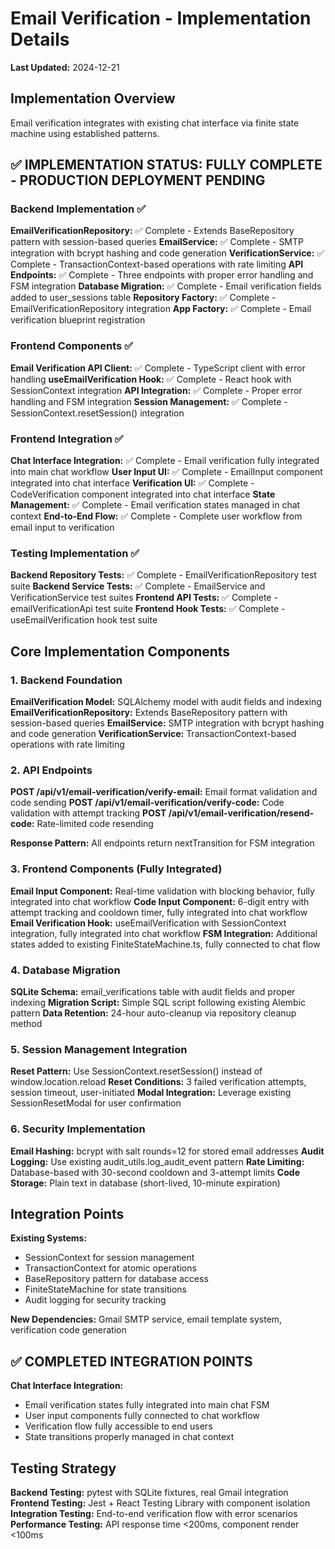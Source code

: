 # Email Verification - Implementation Details

**Last Updated:** 2024-12-21
## Implementation Overview
Email verification integrates with existing chat interface via finite state machine using established patterns.

## ✅ IMPLEMENTATION STATUS: FULLY COMPLETE - PRODUCTION DEPLOYMENT PENDING

### Backend Implementation ✅
**EmailVerificationRepository:** ✅ Complete - Extends BaseRepository pattern with session-based queries
**EmailService:** ✅ Complete - SMTP integration with bcrypt hashing and code generation
**VerificationService:** ✅ Complete - TransactionContext-based operations with rate limiting
**API Endpoints:** ✅ Complete - Three endpoints with proper error handling and FSM integration
**Database Migration:** ✅ Complete - Email verification fields added to user_sessions table
**Repository Factory:** ✅ Complete - EmailVerificationRepository integration
**App Factory:** ✅ Complete - Email verification blueprint registration

### Frontend Components ✅
**Email Verification API Client:** ✅ Complete - TypeScript client with error handling
**useEmailVerification Hook:** ✅ Complete - React hook with SessionContext integration
**API Integration:** ✅ Complete - Proper error handling and FSM integration
**Session Management:** ✅ Complete - SessionContext.resetSession() integration

### Frontend Integration ✅
**Chat Interface Integration:** ✅ Complete - Email verification fully integrated into main chat workflow
**User Input UI:** ✅ Complete - EmailInput component integrated into chat interface
**Verification UI:** ✅ Complete - CodeVerification component integrated into chat interface
**State Management:** ✅ Complete - Email verification states managed in chat context
**End-to-End Flow:** ✅ Complete - Complete user workflow from email input to verification

### Testing Implementation ✅
**Backend Repository Tests:** ✅ Complete - EmailVerificationRepository test suite
**Backend Service Tests:** ✅ Complete - EmailService and VerificationService test suites
**Frontend API Tests:** ✅ Complete - emailVerificationApi test suite
**Frontend Hook Tests:** ✅ Complete - useEmailVerification hook test suite

## Core Implementation Components

### 1. Backend Foundation
**EmailVerification Model:** SQLAlchemy model with audit fields and indexing
**EmailVerificationRepository:** Extends BaseRepository pattern with session-based queries
**EmailService:** SMTP integration with bcrypt hashing and code generation
**VerificationService:** TransactionContext-based operations with rate limiting

### 2. API Endpoints
**POST /api/v1/email-verification/verify-email:** Email format validation and code sending
**POST /api/v1/email-verification/verify-code:** Code validation with attempt tracking
**POST /api/v1/email-verification/resend-code:** Rate-limited code resending

**Response Pattern:** All endpoints return nextTransition for FSM integration

### 3. Frontend Components (Fully Integrated)
**Email Input Component:** Real-time validation with blocking behavior, fully integrated into chat workflow
**Code Input Component:** 6-digit entry with attempt tracking and cooldown timer, fully integrated into chat workflow
**Email Verification Hook:** useEmailVerification with SessionContext integration, fully integrated into chat workflow
**FSM Integration:** Additional states added to existing FiniteStateMachine.ts, fully connected to chat flow

### 4. Database Migration
**SQLite Schema:** email_verifications table with audit fields and proper indexing
**Migration Script:** Simple SQL script following existing Alembic pattern
**Data Retention:** 24-hour auto-cleanup via repository cleanup method

### 5. Session Management Integration
**Reset Pattern:** Use SessionContext.resetSession() instead of window.location.reload
**Reset Conditions:** 3 failed verification attempts, session timeout, user-initiated
**Modal Integration:** Leverage existing SessionResetModal for user confirmation

### 6. Security Implementation
**Email Hashing:** bcrypt with salt rounds=12 for stored email addresses
**Audit Logging:** Use existing audit_utils.log_audit_event pattern
**Rate Limiting:** Database-based with 30-second cooldown and 3-attempt limits
**Code Storage:** Plain text in database (short-lived, 10-minute expiration)

## Integration Points

**Existing Systems:**
- SessionContext for session management
- TransactionContext for atomic operations
- BaseRepository pattern for database access
- FiniteStateMachine for state transitions
- Audit logging for security tracking

**New Dependencies:** Gmail SMTP service, email template system, verification code generation

## ✅ COMPLETED INTEGRATION POINTS

**Chat Interface Integration:**
- Email verification states fully integrated into main chat FSM
- User input components fully connected to chat workflow
- Verification flow fully accessible to end users
- State transitions properly managed in chat context

## Testing Strategy

**Backend Testing:** pytest with SQLite fixtures, real Gmail integration
**Frontend Testing:** Jest + React Testing Library with component isolation
**Integration Testing:** End-to-end verification flow with error scenarios
**Performance Testing:** API response time <200ms, component render <100ms 